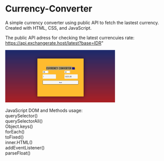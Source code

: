 # Currency-Converter
A simple currency converter using public API to fetch the lastest currency. </br>
Created with HTML, CSS, and JavaScript.

The public API adress for checking the latest currencuies rate: </br>
https://api.exchangerate.host/latest?base=IDR" </br>

<img src="./currencyConverterScreenShot.jpg" width="350" height="auto" alt="hover text">

JavaScript DOM and Methods usage: </br>
querySelector() </br>
querySelectorAll() </br>
Object.keys() </br>
forEach() </br>
toFixed() </br>
inner.HTML() </br>
addEventListener() </br>
parseFloat() </br>
